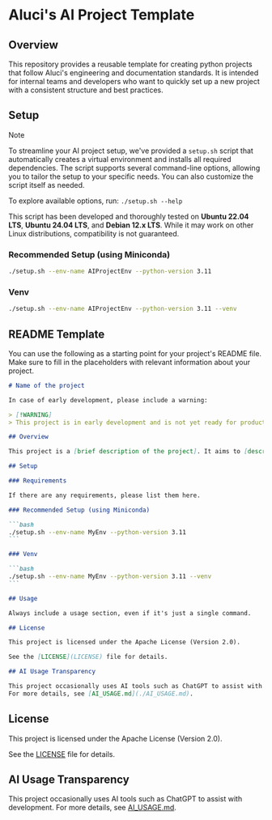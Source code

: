 # Aluci's AI Project Template

## Overview

This repository provides a reusable template for creating python projects that follow Aluci's engineering and documentation standards. It is intended for internal teams and developers who want to quickly set up a new project with a consistent structure and best practices.

## Setup

> [!NOTE]
> To streamline your AI project setup, we've provided a `setup.sh` script that automatically creates a virtual environment and installs all required dependencies. The script supports several command-line options, allowing you to tailor the setup to your specific needs. You can also customize the script itself as needed.
>
> To explore available options, run:
> `./setup.sh --help`
>
> This script has been developed and thoroughly tested on **Ubuntu 22.04 LTS**, **Ubuntu 24.04 LTS**, and **Debian 12.x LTS**. While it may work on other Linux distributions, compatibility is not guaranteed.

### Recommended Setup (using Miniconda)

```bash
./setup.sh --env-name AIProjectEnv --python-version 3.11
```

### Venv

```bash
./setup.sh --env-name AIProjectEnv --python-version 3.11 --venv
```

## README Template

You can use the following as a starting point for your project's README file. Make sure to fill in the placeholders with relevant information about your project.

````markdown
# Name of the project

In case of early development, please include a warning:

> [!WARNING]
> This project is in early development and is not yet ready for production use.

## Overview

This project is a [brief description of the project]. It aims to [describe the main goal or functionality of the project].

## Setup

### Requirements

If there are any requirements, please list them here.

### Recommended Setup (using Miniconda)

```bash
./setup.sh --env-name MyEnv --python-version 3.11
```

### Venv

```bash
./setup.sh --env-name MyEnv --python-version 3.11 --venv
```

## Usage

Always include a usage section, even if it's just a single command.

## License

This project is licensed under the Apache License (Version 2.0).

See the [LICENSE](LICENSE) file for details.

## AI Usage Transparency

This project occasionally uses AI tools such as ChatGPT to assist with development.
For more details, see [AI_USAGE.md](./AI_USAGE.md).
````

## License

This project is licensed under the Apache License (Version 2.0).

See the [LICENSE](LICENSE) file for details.

## AI Usage Transparency

This project occasionally uses AI tools such as ChatGPT to assist with development.
For more details, see [AI_USAGE.md](./AI_USAGE.md).
